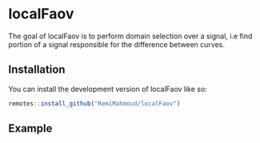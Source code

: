 
# localFaov

<!-- badges: start -->
<!-- badges: end -->


The goal of localFaov is to perform domain selection over a
signal, i.e find portion of a signal responsible for the difference
between curves.


## Installation

You can install the development version of localFaov like so:

``` r
remotes::install_github("RemiMahmoud/localFaov")
```


## Example


